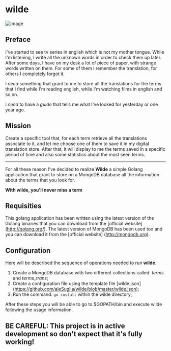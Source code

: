 # wilde #
![image](http://kickassfacts.com/wp-content/uploads/2013/10/OscarWildes.jpg)
## Preface ##

I've started to see tv series in english which is not my mother tongue. While I'm listening, I write all the unknown words in order to check them up later. After some days, I have on my desk a lot of piece of paper, with strange words written on them.
For some of them I remember the translation, for others I completely forgot it.

I *need* something that grant to me to store all the translations for the terms that I find while I'm reading english, while I'm watching films in english and so on.

I *need* to have a *guide* that tells me what I've looked for yesterday or one year ago.

## Mission ##

Create a specific tool that, for each term retrieve all the translations associate to it, and let me choose one of them to save it in my digital translation store.
After that, it will display to me the terms saved in a specific period of time and also some statistics about the most seen terms.

-------------------------------------------------------------------------------

For all these reason I've decided to realize **Wilde** a simple Golang application that grant to store on a MongoDB database all the information about
the terms that you look for.

**With wilde, you'll never miss a term**

## Requisities ##

This golang application has been written using the latest version of the Golang binaries that you can download from the [official website] (http://golang.org/). 
The latest version of MongoDB has been used too and you can download it from the [official website] (http://mongodb.org).

## Configuration ##
Here will be described the sequence of operations needed to run **wilde**.

1. Create a MongoDB database with two different collections called: *terms* and *terms_trans*;
2. Create a configuration file using the template file [wilde.json] (https://github.com/aleSuglia/wilde/blob/master/wilde.json);
3. Run the command: `go install` within the wilde directory;

After these steps you will be able to go to $GOPATH/bin and execute wilde following the usage information.

## BE CAREFUL: This project is in active development so don't expect that it's fully working! ##

